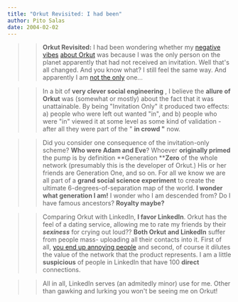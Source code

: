 ```yaml
---
title: "Orkut Revisited: I had been"
author: Pito Salas
date: 2004-02-02
---
```



>>

>> **Orkut Revisited:** I had been wondering whether my [negative
vibes](</2004/01/24.html>) [about Orkut](</2004/01/29.html>) was because I was
the only person on the planet apparently that had not received an invitation.
Well that's all changed. And you know what? I still feel the same way. And
apparently I am [not the only](<http://doc.weblogs.com/2004/02/02>) one…

>>

>>  
>
>>

>> In a bit of **very clever social engineering** , I believe the **allure of
Orkut** was (somewhat or mostly) about the fact that it was unattainable. By
being "Invitation Only" it produced two effects: a) people who were left out
wanted "in", and b) people who were "in" viewed it at some level as some kind
of validation - after all they were part of the " **in crowd "** now.

>>

>>  
>
>>

>> Did you consider one consequence of the invitation-only scheme? **Who were
Adam and Eve**? Whoever **originally primed** the pump is by definition
**Generation ****Zero** of the whole network (presumably this is the developer
of Orkut.) His or her friends are Generation One, and so on. For all we know
we are all part of a **grand social science experiment** to create the
ultimate 6-degrees-of-separation map of the world. **I wonder what generation
I am!** I wonder who I am descended from? Do I have famous ancestors?
**Royalty maybe?**

>>

>>  
>
>>

>> Comparing Orkut with LinkedIn, **I favor LinkedIn**. Orkut has the feel of
a dating service, allowing me to rate my friends by their _**sexiness**_ for
crying out loud?? **Both Orkut and LinkedIn** suffer from people mass-
uploading all their contacts into it. First of all, [you end up annoying
people](<http://www.hyperorg.com/blogger/mtarchive/002401.html>) and second,
of course it dilutes the value of the network that the product represents. I
am a little **suspicious** of people in LinkedIn that have 100  **direct**
connections.

>>

>>  
>
>>

>> All in all, LinkedIn serves (an admitedly minor) use for me. Other than
gawking and lurking you won't be seeing me on Orkut!


